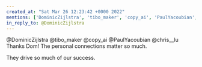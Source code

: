 ```yaml
---
created_at: "Sat Mar 26 12:23:42 +0000 2022"
mentions: ['DominicZijlstra', 'tibo_maker', 'copy_ai', 'PaulYacoubian', 'chris__lu']
in_reply_to: @DominicZijlstra
---
```


@DominicZijlstra @tibo_maker @copy_ai @PaulYacoubian @chris__lu Thanks Dom! The personal connections matter so much.

They drive so much of our success.